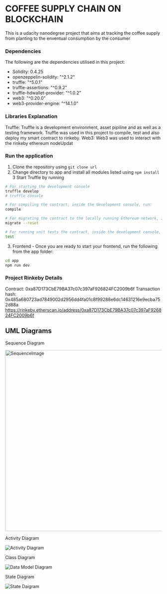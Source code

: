 # COFFEE SUPPLY CHAIN ON BLOCKCHAIN
This is a udacity nanodegree project that aims at tracking the coffee supply from planting to the enventual consumption by the consumer

### Dependencies 
The following are the dependencies utilised in this project:
- Solidity: 0.4.25
- openzeppelin-solidity: "^2.1.2"
- truffle: "^5.0.1"
- truffle-assertions: "^0.9.2"
- truffle-hdwallet-provider: "^1.0.2"
- web3: "^0.20.0"
- web3-provider-engine: "^14.1.0"

### Libraries Explanation
Truffle: Truffle is a development environment, asset pipiline and as well as a testing framework. Truffle was used in this project to compile, test and also deploy my smart contract to rinkeby. 
Web3: Web3 was used to interact with the rinkeby ethereum nodeUpdat

### Run the application
1. Clone the repository using `git clone url`
2. Change directory to app and install all modules listed using
   `npm install`
3 Start Truffle by running
```bash
# For starting the development console
truffle develop
# truffle console

# For compiling the contract, inside the development console, run:
compile

# For migrating the contract to the locally running Ethereum network, inside the development console
migrate --reset

# For running unit tests the contract, inside the development console, run:
test
```

3. Frontend - Once you are ready to start your frontend, run the following from the app folder:
```bash
cd app
npm run dev
```

### Project Rinkeby Details
Contract: 0xa87D173CbE79BA37c07c397aF926824FC2009b6f
Transaction hash: 0x485a680723ad7849002d2956dd4fa01c8f99288e6dc14631216e9ecba752d88a
https://rinkeby.etherscan.io/address/0xa87D173CbE79BA37c07c397aF926824FC2009b6f


## UML Diagrams
Sequence Diagram

<img width="582" alt="SequenceImage" src="https://user-images.githubusercontent.com/24871973/123308854-19961980-d51c-11eb-9203-05444a46a671.png">

Activity Diagram

![Activity Diagram](https://user-images.githubusercontent.com/24871973/123317165-98438480-d525-11eb-9c46-445f7ceb272a.png)


Class Diagram

![Data Model Diagram](https://user-images.githubusercontent.com/24871973/123309199-86111880-d51c-11eb-862a-410985c42829.png)

State Diagram

![State Daigram](https://user-images.githubusercontent.com/24871973/123317136-9083e000-d525-11eb-9e73-6668d0ef0246.png)


